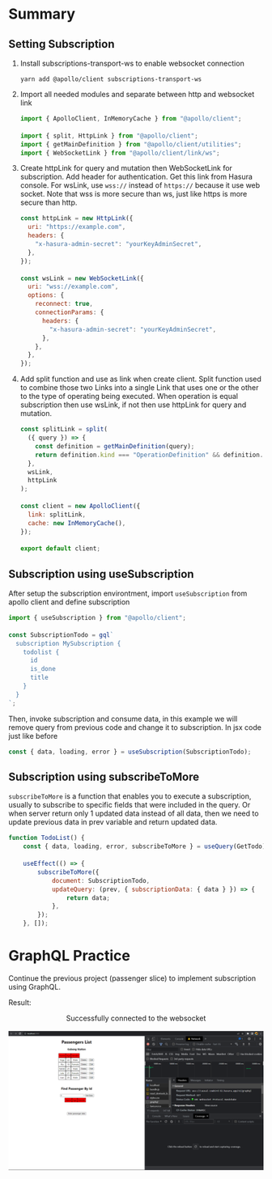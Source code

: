 # Summary

## Setting Subscription

1. Install subscriptions-transport-ws to enable websocket connection

   ```
   yarn add @apollo/client subscriptions-transport-ws
   ```

2. Import all needed modules and separate between http and websocket link

   ```js
   import { ApolloClient, InMemoryCache } from "@apollo/client";

   import { split, HttpLink } from "@apollo/client";
   import { getMainDefinition } from "@apollo/client/utilities";
   import { WebSocketLink } from "@apollo/client/link/ws";
   ```

3. Create httpLink for query and mutation then WebSocketLink for subscription. Add header for authentication. Get this link from Hasura console. For wsLink, use `wss://` instead of `https://` because it use web socket. Note that wss is more secure than ws, just like https is more secure than http.

   ```js
   const httpLink = new HttpLink({
     uri: "https://example.com",
     headers: {
       "x-hasura-admin-secret": "yourKeyAdminSecret",
     },
   });

   const wsLink = new WebSocketLink({
     uri: "wss://example.com",
     options: {
       reconnect: true,
       connectionParams: {
         headers: {
           "x-hasura-admin-secret": "yourKeyAdminSecret",
         },
       },
     },
   });
   ```

4. Add split function and use as link when create client. Split function used to combine those two Links into a single Link that uses one or the other to the type of operating being executed. When operation is equal subscription then use wsLink, if not then use httpLink for query and mutation.

   ```js
   const splitLink = split(
     ({ query }) => {
       const definition = getMainDefinition(query);
       return definition.kind === "OperationDefinition" && definition.operation === "subscription";
     },
     wsLink,
     httpLink
   );

   const client = new ApolloClient({
     link: splitLink,
     cache: new InMemoryCache(),
   });

   export default client;
   ```

## Subscription using useSubscription

After setup the subscription environtment, import `useSubscription` from apollo client and define subscription

```js
import { useSubscription } from "@apollo/client";

const SubscriptionTodo = gql`
  subscription MySubscription {
    todolist {
      id
      is_done
      title
    }
  }
`;
```

Then, invoke subscription and consume data, in this example we will remove query from previous code and change it to subscription. In jsx code just like before

```js
const { data, loading, error } = useSubscription(SubscriptionTodo);
```

## Subscription using subscribeToMore

`subscribeToMore` is a function that enables you to execute a subscription, usually to subscribe to specific fields that were included in the query. Or when server return only 1 updated data instead of all data, then we need to update previous data in prev variable and return updated data.

```js
function TodoList() {
    const { data, loading, error, subscribeToMore } = useQuery(GetTodo);

    useEffect(() => {
        subscribeToMore({
            document: SubscriptionTodo,
            updateQuery: (prev, { subscriptionData: { data } }) => {
                return data;
            },
        });
    }, []);
```

# GraphQL Practice

Continue the previous project (passenger slice) to implement subscription using GraphQL.

Result:

<p align="center">
Successfully connected to the websocket
<br><br>
<img src="./screenshot/running_useSubscription.png" alt="running_useSubscription" width="1000"/>
</p>
